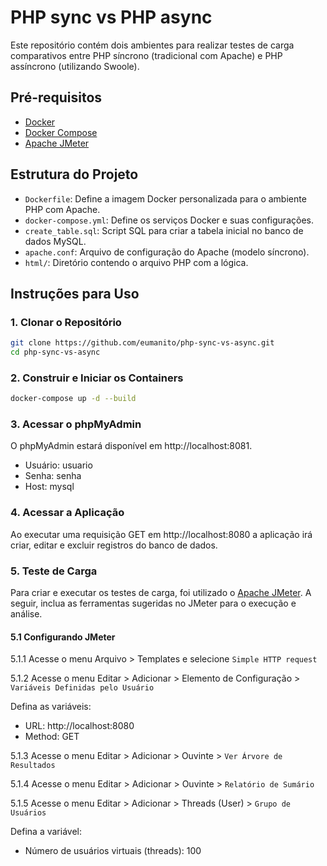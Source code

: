 # PHP sync vs PHP async
Este repositório contém dois ambientes para realizar testes de carga comparativos entre PHP síncrono (tradicional com Apache) e PHP assíncrono (utilizando Swoole).

## Pré-requisitos
- [Docker](https://www.docker.com/)
- [Docker Compose](https://docs.docker.com/compose/)
- [Apache JMeter](https://jmeter.apache.org/)

## Estrutura do Projeto
- `Dockerfile`: Define a imagem Docker personalizada para o ambiente PHP com Apache.
- `docker-compose.yml`: Define os serviços Docker e suas configurações.
- `create_table.sql`: Script SQL para criar a tabela inicial no banco de dados MySQL.
- `apache.conf`: Arquivo de configuração do Apache (modelo síncrono).
- `html/`: Diretório contendo o arquivo PHP com a lógica.

## Instruções para Uso

### 1. Clonar o Repositório
```sh
git clone https://github.com/eumanito/php-sync-vs-async.git
cd php-sync-vs-async
```

### 2. Construir e Iniciar os Containers
```sh
docker-compose up -d --build
```

### 3. Acessar o phpMyAdmin
O phpMyAdmin estará disponível em http://localhost:8081.
- Usuário: usuario
- Senha: senha
- Host: mysql

### 4. Acessar a Aplicação
Ao executar uma requisição GET em http://localhost:8080 a aplicação irá criar, editar e excluir registros do banco de dados.

### 5. Teste de Carga
Para criar e executar os testes de carga, foi utilizado o [Apache JMeter](https://jmeter.apache.org/). A seguir, inclua as ferramentas sugeridas no JMeter para o execução e análise.
#### 5.1 Configurando JMeter
5.1.1 Acesse o menu Arquivo > Templates e selecione `Simple HTTP request`

5.1.2 Acesse o menu Editar > Adicionar > Elemento de Configuração > `Variáveis Definidas pelo Usuário`

Defina as variáveis: 
- URL: http://localhost:8080
- Method: GET

5.1.3 Acesse o menu Editar > Adicionar > Ouvinte > `Ver Árvore de Resultados`

5.1.4 Acesse o menu Editar > Adicionar > Ouvinte > `Relatório de Sumário`

5.1.5 Acesse o menu Editar > Adicionar > Threads (User) > `Grupo de Usuários`

Defina a variável:
- Número de usuários virtuais (threads): 100
